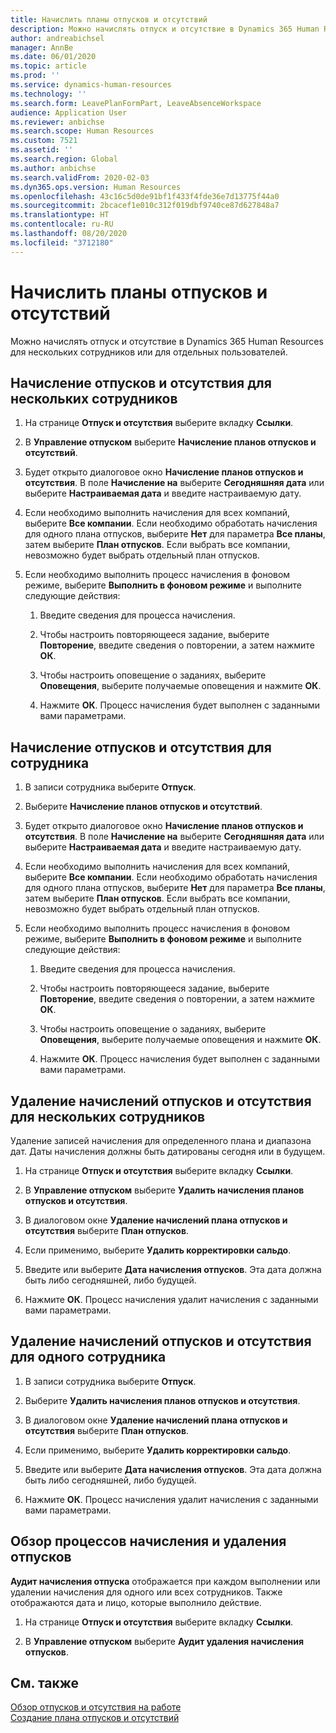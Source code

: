 ```yaml
---
title: Начислить планы отпусков и отсутствий
description: Можно начислять отпуск и отсутствие в Dynamics 365 Human Resources для нескольких сотрудников или для отдельных пользователей.
author: andreabichsel
manager: AnnBe
ms.date: 06/01/2020
ms.topic: article
ms.prod: ''
ms.service: dynamics-human-resources
ms.technology: ''
ms.search.form: LeavePlanFormPart, LeaveAbsenceWorkspace
audience: Application User
ms.reviewer: anbichse
ms.search.scope: Human Resources
ms.custom: 7521
ms.assetid: ''
ms.search.region: Global
ms.author: anbichse
ms.search.validFrom: 2020-02-03
ms.dyn365.ops.version: Human Resources
ms.openlocfilehash: 43c16c5d0de91bf1f433f4fde36e7d13775f44a0
ms.sourcegitcommit: 2bcacef1e010c312f019dbf9740ce87d627848a7
ms.translationtype: HT
ms.contentlocale: ru-RU
ms.lasthandoff: 08/20/2020
ms.locfileid: "3712180"
---
```

# <a name="accrue-leave-and-absence-plans"></a>Начислить планы отпусков и отсутствий

Можно начислять отпуск и отсутствие в Dynamics 365 Human Resources для нескольких сотрудников или для отдельных пользователей.

## <a name="accrue-leave-and-absence-for-multiple-employees"></a>Начисление отпусков и отсутствия для нескольких сотрудников

1. На странице **Отпуск и отсутствия** выберите вкладку **Ссылки**.

2. В **Управление отпуском** выберите **Начисление планов отпусков и отсутствий**.

3. Будет открыто диалоговое окно **Начисление планов отпусков и отсутствия**. В поле **Начисление на** выберите **Сегодняшняя дата** или выберите **Настраиваемая дата** и введите настраиваемую дату.

4. Если необходимо выполнить начисления для всех компаний, выберите **Все компании**. Если необходимо обработать начисления для одного плана отпусков, выберите **Нет** для параметра **Все планы**, затем выберите **План отпусков**. Если выбрать все компании, невозможно будет выбрать отдельный план отпусков. 

5. Если необходимо выполнить процесс начисления в фоновом режиме, выберите **Выполнить в фоновом режиме** и выполните следующие действия:

   1. Введите сведения для процесса начисления.

   2. Чтобы настроить повторяющееся задание, выберите **Повторение**, введите сведения о повторении, а затем нажмите **ОК**.

   3. Чтобы настроить оповещение о заданиях, выберите **Оповещения**, выберите получаемые оповещения и нажмите **ОК**.

   4. Нажмите **ОК**. Процесс начисления будет выполнен с заданными вами параметрами.

## <a name="accrue-leave-and-absence-for-an-employee"></a>Начисление отпусков и отсутствия для сотрудника

1. В записи сотрудника выберите **Отпуск**.

2. Выберите **Начисление планов отпусков и отсутствий**.

3. Будет открыто диалоговое окно **Начисление планов отпусков и отсутствия**. В поле **Начисление на** выберите **Сегодняшняя дата** или выберите **Настраиваемая дата** и введите настраиваемую дату.

4. Если необходимо выполнить начисления для всех компаний, выберите **Все компании**. Если необходимо обработать начисления для одного плана отпусков, выберите **Нет** для параметра **Все планы**, затем выберите **План отпусков**. Если выбрать все компании, невозможно будет выбрать отдельный план отпусков. 

5. Если необходимо выполнить процесс начисления в фоновом режиме, выберите **Выполнить в фоновом режиме** и выполните следующие действия:

   1. Введите сведения для процесса начисления.

   2. Чтобы настроить повторяющееся задание, выберите **Повторение**, введите сведения о повторении, а затем нажмите **ОК**.

   3. Чтобы настроить оповещение о заданиях, выберите **Оповещения**, выберите получаемые оповещения и нажмите **ОК**.

   4. Нажмите **ОК**. Процесс начисления будет выполнен с заданными вами параметрами.

## <a name="delete-leave-and-absence-accruals-for-multiple-employees"></a>Удаление начислений отпусков и отсутствия для нескольких сотрудников

Удаление записей начисления для определенного плана и диапазона дат. Даты начисления должны быть датированы сегодня или в будущем.

1. На странице **Отпуск и отсутствия** выберите вкладку **Ссылки**.

2. В **Управление отпуском** выберите **Удалить начисления планов отпусков и отсутствия**.

3. В диалоговом окне **Удаление начислений плана отпусков и отсутствия** выберите **План отпусков**. 

4. Если применимо, выберите **Удалить корректировки сальдо**.

5. Введите или выберите **Дата начисления отпусков**. Эта дата должна быть либо сегодняшней, либо будущей. 

6. Нажмите **ОК**. Процесс начисления удалит начисления с заданными вами параметрами. 

## <a name="delete-leave-and-absence-accruals-for-a-single-employee"></a>Удаление начислений отпусков и отсутствия для одного сотрудника

1. В записи сотрудника выберите **Отпуск**.

2. Выберите **Удалить начисления планов отпусков и отсутствия**.

3. В диалоговом окне **Удаление начислений плана отпусков и отсутствия** выберите **План отпусков**. 

4. Если применимо, выберите **Удалить корректировки сальдо**.

5. Введите или выберите **Дата начисления отпусков**. Эта дата должна быть либо сегодняшней, либо будущей. 

6. Нажмите **ОК**. Процесс начисления удалит начисления с заданными вами параметрами. 

## <a name="review-leave-accrual-and-deletion-processes"></a>Обзор процессов начисления и удаления отпусков

**Аудит начисления отпуска** отображается при каждом выполнении или удалении начисления для одного или всех сотрудников. Также отображаются дата и лицо, которые выполнило действие.

1. На странице **Отпуск и отсутствия** выберите вкладку **Ссылки**.

2. В **Управление отпуском** выберите **Аудит удаления начисления отпусков**.

## <a name="see-also"></a>См. также

[Обзор отпусков и отсутствия на работе](hr-leave-and-absence-overview.md)</br>
[Создание плана отпусков и отсутствий](hr-leave-and-absence-plans.md)
